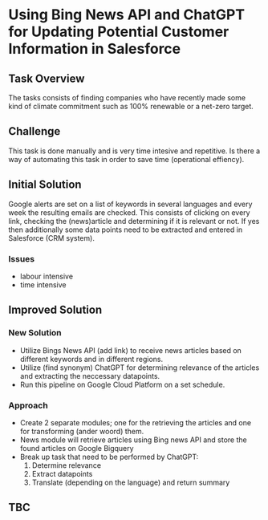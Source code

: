 # Using Bing News API and ChatGPT for Updating Potential Customer Information in Salesforce 
<!-- Automating Marketing Task / Operational efficiency -->

##  Task Overview
The tasks consists of finding companies who have recently made some kind of climate commitment such as  100% renewable or a net-zero target.

## Challenge
This task is done manually and is very time intesive and repetitive. Is there a way of automating this task in order to save time (operational effiency).

## Initial Solution
Google alerts are set on a list of keywords in several languages and every week the resulting emails are checked. This consists of clicking on every link, checking the (news)article and determining if it is relevant or not. If yes then additionally some data points need to be extracted and entered in Salesforce (CRM system). 

### Issues
- labour intensive
- time intensive

## Improved Solution
### New Solution
- Utilize Bings News API (add link) to receive news articles based on different keywords and in different regions.
- Utilize (find synonym) ChatGPT for determining relevance of the articles and extracting the neccessary datapoints. 
- Run this pipeline on Google Cloud Platform on a set schedule. 

### Approach

- Create 2 separate modules; one for the retrieving the articles and one for transforming (ander woord) them. 
- News module will retrieve articles using Bing news API and store the found articles on Google Bigquery
- Break up task that need to be performed by ChatGPT: 
    1. Determine relevance 
    2. Extract datapoints
    3. Translate (depending on the language) and return summary

## TBC